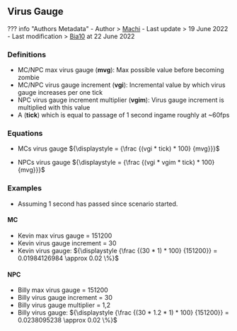 ## Virus Gauge

??? info "Authors Metadata"
    - Author > [Machi](https://github.com/Machi13)
    - Last update > 19 June 2022
    - Last modification > [Bia10](https://github.com/Bia10) at 22 June 2022

### Definitions

- MC/NPC max virus gauge (**mvg**): 
    Max possible value before becoming zombie
- MC/NPC virus gauge increment (**vgi**):
     Incremental value by which virus gauge increases per one tick 
- NPC virus gauge increment multiplier (**vgim**): 
    Virus gauge increment is multiplied with this value
- A (**tick**) which is equal to passage of 1 second ingame roughly at ~60fps

### Equations

- MCs virus gauge ${\displaystyle = {\frac {(vgi * tick) * 100} {mvg}}}$

- NPCs virus gauge ${\displaystyle = {\frac {(vgi * vgim * tick) * 100} {mvg}}}$

### Examples

- Assuming 1 second has passed since scenario started.

#### MC

- Kevin max virus gauge = 151200
- Kevin virus gauge increment = 30
- Kevin virus gauge: ${\displaystyle {\frac {(30 * 1) * 100} {151200}} = 0.01984126984 \approx 0.02 \%}$

#### NPC

- Billy max virus gauge = 151200
- Billy virus gauge increment = 30
- Billy virus gauge multiplier = 1,2
- Billy virus gauge: ${\displaystyle {\frac {(30 * 1.2 * 1) * 100} {151200}} = 0.0238095238 \approx 0.02 \%}$